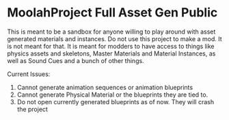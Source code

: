 # MoolahProject Full Asset Gen Public

This is meant to be a sandbox for anyone willing to play around with asset generated
materials and instances. Do not use this project to make a mod. It is not meant for
that. It is meant for modders to have access to things like physics assets and skeletons,
Master Materials and Material Instances, as well as Sound Cues and a bunch of other things.

Current Issues:
1. Cannot generate animation sequences or animation blueprints
2. Cannot generate Physical Material or the blueprints they are tied to.
3. Do not open currently generated blueprints as of now. They will crash the project
